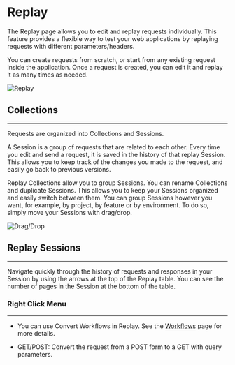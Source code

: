 # Replay

The Replay page allows you to edit and replay requests individually. This feature provides a flexible way to test your web applications by replaying requests with different parameters/headers.

You can create requests from scratch, or start from any existing request inside the application. Once a request is created, you can edit it and replay it as many times as needed.

<img alt="Replay" src="/_images/replay_page.png" center>

## Collections

---

Requests are organized into Collections and Sessions.

A Session is a group of requests that are related to each other. Every time you edit and send a request, it is saved in the history of that replay Session. This allows you to keep track of the changes you made to the request, and easily go back to previous versions.

Replay Collections allow you to group Sessions. You can rename Collections and duplicate Sessions. This allows you to keep your Sessions organized and easily switch between them. You can group Sessions however you want, for example, by project, by feature or by environment. To do so, simply move your Sessions with drag/drop.

<img alt="Drag/Drop" src="/_images/drag_drop_collections.png" center>

## Replay Sessions

---

Navigate quickly through the history of requests and responses in your Session by using the arrows at the top of the Replay table. You can see the number of pages in the Session at the bottom of the table.

### Right Click Menu

---

- You can use Convert Workflows in Replay. See the [Workflows](/features/workflows/convert.md) page for more details.

- GET/POST: Convert the request from a POST form to a GET with query parameters.
